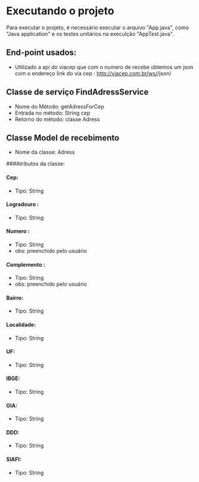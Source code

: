 # Executando o projeto

Para  executar o projeto, é necessário executar o arquivo "App.java", como "Java application" e os testes unitários na execulção "AppTest.java".

## End-point usados:
* Utilizado a api do viacep que com o numero de recebe obtemos um json com o endereço
  link do via cep : http://viacep.com.br/ws/<CEP REQUERIDO>/json/

## Classe de serviço FindAdressService 

* Nome do Método: getAdressForCep
* Entrada no método: String cep
* Retorno do método: classe Adress

## Classe Model de recebimento

* Nome da classe: Adress

###Atributos da classe: 

#### Cep:
* Tipo: String

#### Logradouro :
* Tipo: String

#### Numero :
* Tipo: String
* obs: preenchido pelo usuário

#### Complemento :
* Tipo: String
* obs: preenchido pelo usuário

#### Bairro:
* Tipo: String

#### Localidade:
* Tipo: String

#### UF:
* Tipo: String

#### IBGE:
* Tipo: String

#### GIA:
* Tipo: String

#### DDD:
* Tipo: String

#### SIAFI:
* Tipo: String
